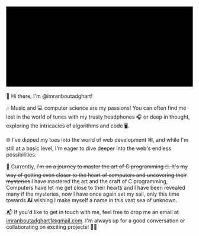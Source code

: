 ![](https://github.com/imranboutadghart/imranboutadghart/blob/main/about.gif)

👋 Hi there, I'm @imranboutadghart!

🎶 Music and 💻 computer science are my passions! You can often find me lost in the world of tunes with my trusty headphones 🎧 or deep in thought, exploring the intricacies of algorithms and code 🖥️.

🌐 I've dipped my toes into the world of web development 🕸️, and while I'm still at a basic level, I'm eager to dive deeper into the web's endless possibilities.

🧠 Currently, ~~I'm on a journey to master the art of C programming 🖱️. It's my way of getting even closer to the heart of computers and uncovering their mysteries~~ I have mastered the art and the craft of C programming, Computers have let me get close to their hearts and I have been revealed many if the mysteries, now I have once again set my sail, only this time towards **Ai** wishing I make myself a name in this vast sea of unknown.

📬 If you'd like to get in touch with me, feel free to drop me an email at imranboutadghart1@gmail.com. I'm always up for a good conversation or collaborating on exciting projects! 📧🚀
